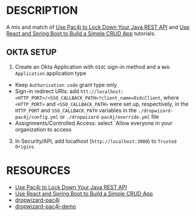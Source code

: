 # DESCRIPTION

A mix and match of [Use Pac4j to Lock Down Your Java REST API](https://developer.okta.com/blog/2018/09/12/secure-java-ee-rest-api#use-pac4j-to-lock-down-your-java-rest-api) and [Use React and Spring Boot to Build a Simple CRUD App](https://developer.okta.com/blog/2022/06/17/simple-crud-react-and-spring-boot) tutorials.

## OKTA SETUP

1. Create an Okta Application with `OIdC` sign-in method and a `Web Application` application type

- Keep `Authorization code` grant type only
- Sign-in redirect URIs: add `htt://localhost:<HTTP_PORT>/<SSO_CALLBACK_PATH>?client_name=OidcClient`, where `<HTTP_PORT>` and `<SSO_CALLBACK_PATH>` were set up, respectively,  in the `HTTP_PORT` and
  `SSO_CALLBACK_PATH` variables in the `./dropwizard-pac4j/config.yml` or `./dropwizard-pac4j/override.yml` file
- Assignments/Controlled Access: select `Allow everyone in your organization to access

3. In Security/API, add localhost (`http://localhost:3000`) to `Trusted Origins`

# RESOURCES

- [Use Pac4j to Lock Down Your Java REST API](https://developer.okta.com/blog/2018/09/12/secure-java-ee-rest-api#use-pac4j-to-lock-down-your-java-rest-api)
- [Use React and Spring Boot to Build a Simple CRUD App](https://developer.okta.com/blog/2022/06/17/simple-crud-react-and-spring-boot)
- [dropwizard-pac4j](https://github.com/pac4j/dropwizard-pac4j)
- [dropwizard-pac4j-demo](https://github.com/pac4j/dropwizard-pac4j-demo)